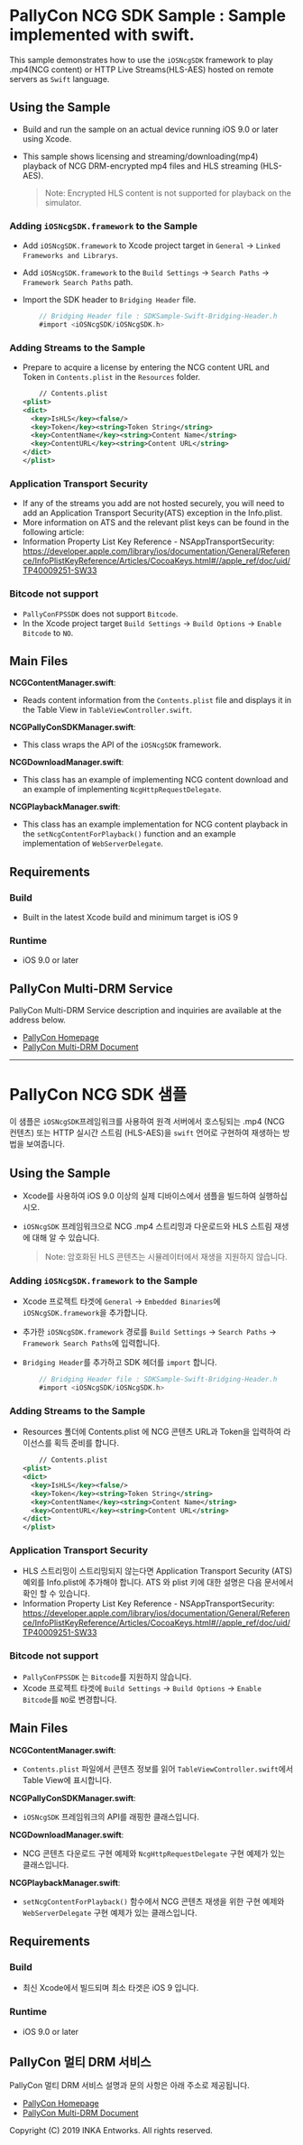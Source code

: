 
# PallyCon NCG SDK Sample : Sample implemented with swift.

This sample demonstrates how to use the `iOSNcgSDK` framework to play .mp4(NCG content) or HTTP Live Streams(HLS-AES) hosted on remote servers as `Swift` language.



## Using the Sample

- Build and run the sample on an actual device running iOS 9.0 or later using Xcode.
- This sample shows licensing and streaming/downloading(mp4) playback of NCG DRM-encrypted mp4 files and HLS streaming (HLS-AES).
  
  > Note: Encrypted HLS content is not supported for playback on the simulator. 





### Adding `iOSNcgSDK.framework` to the Sample

- Add `iOSNcgSDK.framework` to Xcode project target in `General` -> `Linked Frameworks and Librarys`.
- Add `iOSNcgSDK.framework` to the `Build Settings` -> `Search Paths` -> `Framework Search Paths` path.
- Import the SDK header to `Bridging Header` file.

	~~~objectivec
		// Bridging Header file : SDKSample-Swift-Bridging-Header.h
		#import <iOSNcgSDK/iOSNcgSDK.h>
	~~~



### Adding Streams to the Sample

- Prepare to acquire a license by entering the NCG content URL and Token in `Contents.plist` in the `Resources` folder.

	~~~xml
		// Contents.plist
    <plist>
    <dict>
      <key>IsHLS</key><false/>
      <key>Token</key><string>Token String</string>
      <key>ContentName</key><string>Content Name</string>
      <key>ContentURL</key><string>Content URL</string>
    </dict>
    </plist>
	~~~



### Application Transport Security

- If any of the streams you add are not hosted securely, you will need to add an Application Transport Security(ATS) exception in the Info.plist.
- More information on ATS and the relevant plist keys can be found in the following article:
- Information Property List Key Reference - NSAppTransportSecurity: <https://developer.apple.com/library/ios/documentation/General/Reference/InfoPlistKeyReference/Articles/CocoaKeys.html#//apple_ref/doc/uid/TP40009251-SW33>



### Bitcode not support

- `PallyConFPSSDK` does not support `Bitcode`.
- In the Xcode project target `Build Settings` -> `Build Options` -> `Enable Bitcode` to `NO`.



## Main Files

__NCGContentManager.swift__: 

- Reads content information from the `Contents.plist` file and displays it in the Table View in `TableViewController.swift`.

__NCGPallyConSDKManager.swift__: 

- This class wraps the API of the `iOSNcgSDK` framework.

__NCGDownloadManager.swift__: 

- This class has an example of implementing NCG content download and an example of implementing `NcgHttpRequestDelegate`.

__NCGPlaybackManager.swift__: 

- This class has an example implementation for NCG content playback in the `setNcgContentForPlayback()` function and an example implementation of `WebServerDelegate`.



## Requirements

### Build

- Built in the latest Xcode build and minimum target is iOS 9 

### Runtime

- iOS 9.0 or later



## PallyCon Multi-DRM Service

PallyCon Multi-DRM Service description and inquiries are available at the address below.
- [PallyCon Homepage](https://www.pallycon.com)
- [PallyCon Multi-DRM Document](https://pallycon.com/docs/)


---



# PallyCon NCG SDK 샘플

이 샘플은 `iOSNcgSDK`프레임워크를 사용하여 원격 서버에서 호스팅되는 .mp4 (NCG 컨텐츠) 또는 HTTP 실시간 스트림 (HLS-AES)을 `swift` 언어로 구현하여 재생하는 방법을 보여줍니다.



## Using the Sample

- Xcode를 사용하여 iOS 9.0 이상의 실제 디바이스에서 샘플을 빌드하여 실행하십시오.

- `iOSNcgSDK` 프레임워크으로 NCG .mp4 스트리밍과 다운로드와 HLS 스트림 재생에 대해 알 수 있습니다. 

  > Note: 암호화된 HLS 콘텐츠는 시뮬레이터에서 재생을 지원하지 않습니다.

  

  

### Adding `iOSNcgSDK.framework` to the Sample

- Xcode 프로젝트 타겟에 `General` -> `Embedded Binaries`에 `iOSNcgSDK.framework`을 추가합니다.
- 추가한 `iOSNcgSDK.framework` 경로를 `Build Settings` -> `Search Paths` -> `Framework Search Paths`에 입력합니다.
- `Bridging Header`를 추가하고 SDK 헤더를 `import` 합니다.

	~~~objectivec
		// Bridging Header file : SDKSample-Swift-Bridging-Header.h
		#import <iOSNcgSDK/iOSNcgSDK.h>
	~~~



### Adding Streams to the Sample

- Resources 폴더에 Contents.plist 에 NCG 콘텐츠 URL과 Token을 입력하여 라이선스를 획득 준비를 합니다.

	~~~xml
		// Contents.plist
    <plist>
    <dict>
      <key>IsHLS</key><false/>
      <key>Token</key><string>Token String</string>
      <key>ContentName</key><string>Content Name</string>
      <key>ContentURL</key><string>Content URL</string>
    </dict>
    </plist>
	~~~



### Application Transport Security

- HLS 스트리밍이 스트리밍되지 않는다면 Application Transport Security (ATS) 예외를 Info.plist에 추가해야 합니다. ATS 와 plist 키에 대한 설명은 다음 문서에서 확인 할 수 있습니다.  
- Information Property List Key Reference - NSAppTransportSecurity: <https://developer.apple.com/library/ios/documentation/General/Reference/InfoPlistKeyReference/Articles/CocoaKeys.html#//apple_ref/doc/uid/TP40009251-SW33>



### Bitcode not support

- `PallyConFPSSDK` 는 `Bitcode`를 지원하지 않습니다.
- Xcode 프로젝트 타겟에 `Build Settings` -> `Build Options` -> `Enable Bitcode`를 `NO`로 변경합니다.



## Main Files

__NCGContentManager.swift__: 

- `Contents.plist` 파일에서 콘텐츠 정보를 읽어 `TableViewController.swift`에서 Table View에 표시합니다. 

__NCGPallyConSDKManager.swift__: 

- `iOSNcgSDK` 프레임워크의 API를 래핑한 클래스입니다.

__NCGDownloadManager.swift__: 

- NCG 콘텐츠 다운로드 구현 예제와 `NcgHttpRequestDelegate` 구현 예제가 있는 클래스입니다.

__NCGPlaybackManager.swift__: 

- `setNcgContentForPlayback()` 함수에서 NCG 콘텐츠 재생을 위한 구현 예제와 `WebServerDelegate` 구현 예제가 있는 클래스입니다.



## Requirements

### Build

- 최신 Xcode에서 빌드되며 최소 타겟은 iOS 9 입니다.

### Runtime

- iOS 9.0 or later



## PallyCon 멀티 DRM 서비스

PallyCon 멀티 DRM 서비스 설명과 문의 사항은 아래 주소로 제공됩니다.
- [PallyCon Homepage](https://www.pallycon.com)
- [PallyCon Multi-DRM Document](https://pallycon.com/docs/)


Copyright (C) 2019 INKA Entworks. All rights reserved.

